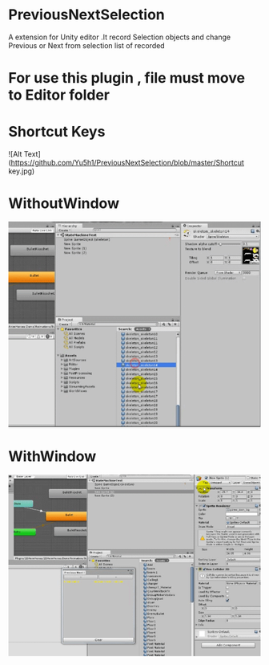 # PreviousNextSelection
A extension for Unity editor .It record Selection objects and change Previous or Next from selection list of recorded

# For use this plugin , file must move to Editor folder

# Shortcut Keys
![Alt Text](https://github.com/Yu5h1/PreviousNextSelection/blob/master/Shortcut key.jpg)

# WithoutWindow
![Alt Text](https://github.com/Yu5h1/PreviousNextSelection/blob/master/WithoutWindow.gif)

# WithWindow
![Alt Text](https://github.com/Yu5h1/PreviousNextSelection/blob/master/WithWindow.gif)